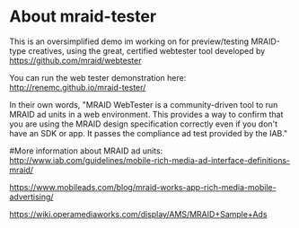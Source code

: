 # About mraid-tester
This is an oversimplified demo im working on for preview/testing MRAID-type creatives, using the great, certified webtester tool developed by https://github.com/mraid/webtester

You can run the web tester demonstration here:
http://renemc.github.io/mraid-tester/

In their own words, "MRAID WebTester is a community-driven tool to run MRAID ad units in a web environment. This provides a way to confirm that you are using the MRAID design specification correctly even if you don't have an SDK or app. It passes the compliance ad test provided by the IAB."

#More information about MRAID ad units:
http://www.iab.com/guidelines/mobile-rich-media-ad-interface-definitions-mraid/

https://www.mobileads.com/blog/mraid-works-app-rich-media-mobile-advertising/

https://wiki.operamediaworks.com/display/AMS/MRAID+Sample+Ads
